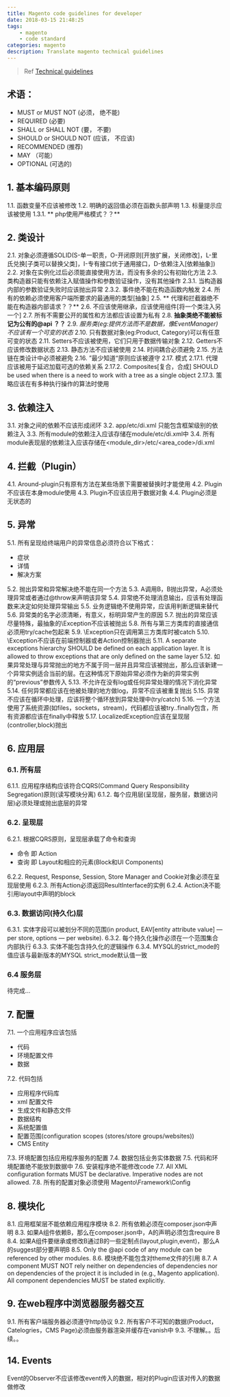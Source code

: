 ```yaml
---
title: Magento code guidelines for developer
date: 2018-03-15 21:48:25
tags: 
	- magento
	- code standard
categories: magento
description: Translate magento technical guidelines
---
```

> Ref [Technical guidelines](http://devdocs.magento.com/guides/v2.2/coding-standards/technical-guidelines.html)

## 术语：
- MUST or MUST NOT (必须， 绝不能)
- REQUIRED (必要)
- SHALL or SHALL NOT (要， 不要)
- SHOULD or SHOULD NOT (应该， 不应该)
- RECOMMENDED (推荐)
- MAY （可能）
- OPTIONAL (可选的)

## 1. 基本编码原则
1.1. 函数变量不应该被修改
1.2. 明确的返回值必须在函数头部声明
1.3. 标量提示应该被使用
1.3.1. ** php使用严格模式？？**

## 2. 类设计
2.1. 对象必须遵循SOLID(S-单一职责，O-开闭原则[开放扩展，关闭修改]，L-里氏兑换[子类可以替换父类]，I-专有接口优于通用接口，D-依赖注入[依赖抽象])
2.2. 对象在实例化过后必须能直接使用方法，而没有多余的公有初始化方法
2.3. 类构造器只能有依赖注入赋值操作和参数验证操作，没有其他操作
2.3.1. 当构造器内部的参数验证失败时应该抛出异常
2.3.2. 事件绝不能在构造函数内触发
2.4. 所有的依赖必须使用客户端所要求的最通用的类型[抽象]
2.5. ** 代理和拦截器绝不能在构造器内部请求？？**
2.6. 不应该使用继承，应该使用组件[将一个类注入另一个]
2.7. 所有不需要公开的属性和方法都应该设置为私有
2.8. **抽象类绝不能被标记为公有的@api ？？**
2.9. *服务类(eg:提供方法而不是数据，像EventManager)不应该有一个可变的状态*
2.10. 只有数据对象(eg:Product, Category)可以有任意可变的状态
2.11. Setters不应该被使用，它们只用于数据传输对象
2.12. Getters不应该修改数据状态
2.13. 静态方法不应该被使用
2.14. 时间耦合必须避免
2.15. 方法链在类设计中必须被避免
2.16. ”最少知道“原则应该被遵守
2.17. 模式
2.17.1. 代理应该被用于延迟加载可选的依赖关系
2.17.2. Composites[复合，合成] SHOULD be used when there is a need to work with a tree as a single object
2.17.3. 策略应该在有多种执行操作的算法时使用

## 3. 依赖注入
3.1. 对象之间的依赖不应该形成闭环
3.2. app/etc/di.xml 只能包含框架级别的依赖注入
3.3. 所有module的依赖注入应该存储在module/etc/di.xml中
3.4. 所有module表现层的依赖注入应该存储在<module_dir>/etc/<area_code>/di.xml

## 4. 拦截（Plugin）
4.1. Around-plugin只有原有方法在某些场景下需要被替换时才能使用
4.2. Plugin不应该在本身module使用
4.3. Plugin不应该应用于数据对象
4.4. Plugin必须是无状态的

## 5. 异常
5.1. 所有呈现给终端用户的异常信息必须符合以下格式：
- 症状
- 详情
- 解决方案

5.2. 抛出异常和异常解决绝不能在同一个方法
5.3. A调用B，B抛出异常，A必须处理异常或者通过@throw来声明该异常
5.4. 异常绝不处理消息输出，应该有处理函数来决定如何处理异常输出
5.5. 业务逻辑绝不使用异常，应该用判断逻辑来替代
5.6. 异常类的名字必须清晰，有意义，标明异常产生的原因
5.7. 抛出的异常应该尽量特殊，最抽象的\Exception不应该被抛出
5.8. 所有与第三方类库的直接通信必须用try/cache包起来
5.9. \Exception只在调用第三方类库时被catch
5.10. \Exception不应该在前端控制器或者Action控制器抛出
5.11. A separate exceptions hierarchy SHOULD be defined on each application layer. It is allowed to throw exceptions that are only defined on the same layer
5.12. 如果异常处理与异常抛出的地方不属于同一层并且异常应该被抛出，那么应该新建一个异常实例适合当前的层。在这种情况下原始异常必须作为新的异常实例的“previous”参数传入
5.13. 不允许在没有log或任何异常处理的情况下消化异常
5.14. 任何异常都应该在他被处理的地方做log，异常不应该被重复抛出
5.15. 异常不应该在循环中处理，应该将整个循环放到异常处理中(try/catch)
5.16. 一个方法使用了系统资源(如files，sockets，stream)，代码都应该被try..finally包含，所有资源都应该在finally中释放
5.17. LocalizedException应该在呈现层(controller,block)抛出

## 6. 应用层
### 6.1. 所有层
6.1.1. 应用程序结构应该符合CQRS(Command Query Responsibility Segregation)原则(读写模块分离)
6.1.2. 每个应用层(呈现层，服务层，数据访问层)必须处理或抛出底层的异常
### 6.2. 呈现层
6.2.1. 根据CQRS原则，呈现层承载了命令和查询
- 命令 即 Action
- 查询 即 Layout和相应的元素(Block和UI Components)

6.2.2. Request, Response, Session, Store Manager and Cookie对象必须在呈现层使用
6.2.3. 所有Action必须返回ResultInterface的实例
6.2.4. Action决不能引用layout中声明的block
### 6.3. 数据访问(持久化)层
6.3.1. 实体字段可以被划分不同的范围(in product, EAV[entity attribute value] — per store, options — per website).
6.3.2. 每个持久化操作必须在一个范围集合内部执行
6.3.3. 实体不能包含持久化的逻辑操作
6.3.4. MYSQL的strict_mode的值应该与最新版本的MYSQL strict_mode默认值一致
### 6.4 服务层
待完成...

## 7. 配置
7.1. 一个应用程序应该包括
- 代码
- 环境配置文件
- 数据

7.2. 代码包括
- 应用程序代码库
- xml 配置文件
- 生成文件和静态文件
- 数据结构
- 系统配置值
- 配置范围(configuration scopes (stores/store groups/websites))
- CMS Entity

7.3. 环境配置包括应用程序服务的配置
7.4. 数据包括业务实体数据
7.5. 代码和环境配置绝不能放到数据中
7.6. 安装程序绝不能修改code
7.7. All XML configuration formats MUST be declarative. Imperative nodes are not allowed.
7.8. 所有的配置对象必须使用 Magento\Framework\Config

## 8. 模块化
8.1. 应用框架层不能依赖应用程序模块
8.2. 所有依赖必须在composer.json中声明
8.3. 如果A组件依赖B，那么在composer.json中，A的声明必须包含require B
8.4. 如果A组件要继承或修改B通过B的一些定制点(layout,plugin,event)，那么A的suggest部分要声明B
8.5. Only the @api code of any module can be referenced by other modules.
8.6. 模块绝不能包含对theme文件的引用
8.7. A component MUST NOT rely neither on dependencies of dependencies nor on dependencies of the project it is included in (e.g., Magento application). All component dependencies MUST be stated explicitly.

## 9. 在web程序中浏览器服务器交互
9.1. 所有客户端服务器必须遵守http协议
9.2. 所有客户不可知的数据(Product，Catelogries，CMS Page)必须由服务器渲染并缓存在vanish中
9.3. 不理解。。后续。。

## 14. Events
Event的Observer不应该修改event传入的数据，相对的Plugin应该对传入的数据做修改
